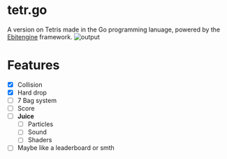 # tetr.go
A version on Tetris made in the Go programming lanuage, powered by the [Ebitengine](https://ebitengine.org/) framework.
![output](https://github.com/user-attachments/assets/9b6eef8b-66a6-41a1-a379-1c57302d01bc)

# Features
- [x] Collision
- [x] Hard drop
- [ ] 7 Bag system
- [ ] Score
- [ ] **Juice**
  - [ ] Particles
  - [ ] Sound
  - [ ] Shaders
- [ ] Maybe like a leaderboard or smth
